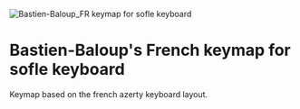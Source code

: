 ![Bastien-Baloup_FR keymap for sofle keyboard](https://i.imgur.com/Zlv1dj1h.jpg)

# Bastien-Baloup's French keymap for sofle keyboard

Keymap based on the french azerty keyboard layout.
